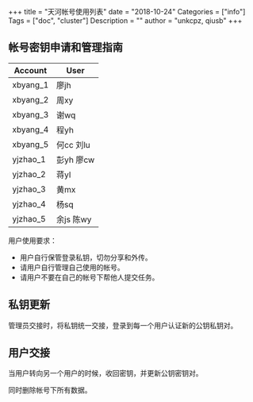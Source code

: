 +++
title = "天河帐号使用列表"
date = "2018-10-24"
Categories = ["info"]
Tags = ["doc", "cluster"]
Description = ""
author = "unkcpz, qiusb"
+++

## 帐号密钥申请和管理指南
| Account  | User       |
|----------|------------|
| xbyang_1 |  廖jh      |
| xbyang_2 | 周xy       |
| xbyang_3 |  谢wq      |
| xbyang_4 | 程yh       |
| xbyang_5 | 何cc 刘lu  |
| yjzhao_1 | 彭yh  廖cw    |
| yjzhao_2 |   蒋yl     |
| yjzhao_3 |   黄mx        |
| yjzhao_4 | 杨sq       |
| yjzhao_5 | 余js  陈wy        |

用户使用要求：

* 用户自行保管登录私钥，切勿分享和外传。
* 请用户自行管理自己使用的帐号。
* 请用户不要在自己的帐号下帮他人提交任务。

## 私钥更新
管理员交接时，将私钥统一交接，登录到每一个用户认证新的公钥私钥对。

## 用户交接
当用户转向另一个用户的时候，收回密钥，并更新公钥密钥对。

同时删除帐号下所有数据。
